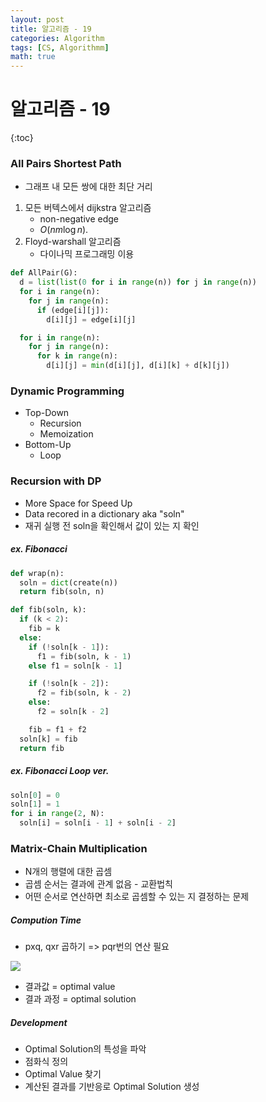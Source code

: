 ```yaml
---
layout: post
title: 알고리즘 - 19
categories: Algorithm
tags: [CS, Algorithmm]
math: true
---
```


# 알고리즘 - 19

{:toc}

### All Pairs Shortest Path

- 그래프 내 모든 쌍에 대한 최단 거리

1. 모든 버텍스에서 dijkstra 알고리즘
   - non-negative edge
   - $O(nm \log n)$.
2. Floyd-warshall 알고리즘
   - 다이나믹 프로그래밍 이용

```python
def AllPair(G):
  d = list(list(0 for i in range(n)) for j in range(n))
  for i in range(n):
    for j in range(n):
      if (edge[i][j]):
        d[i][j] = edge[i][j]

  for i in range(n):
    for j in range(n):
      for k in range(n):
        d[i][j] = min(d[i][j], d[i][k] + d[k][j])
```

### Dynamic Programming

- Top-Down
  - Recursion
  - Memoization
- Bottom-Up
  - Loop

### Recursion with DP

- More Space for Speed Up
- Data recored in a dictionary aka "soln"
- 재귀 실행 전 soln을 확인해서 값이 있는 지 확인

##### ex. Fibonacci

```python
def wrap(n):
  soln = dict(create(n))
  return fib(soln, n)

def fib(soln, k):
  if (k < 2):
    fib = k
  else:
    if (!soln[k - 1]):
      f1 = fib(soln, k - 1)
    else f1 = soln[k - 1]

    if (!soln[k - 2]):
      f2 = fib(soln, k - 2)
    else:
      f2 = soln[k - 2]

    fib = f1 + f2
  soln[k] = fib
  return fib
```

##### ex. Fibonacci Loop ver.

```python
soln[0] = 0
soln[1] = 1
for i in range(2, N):
  soln[i] = soln[i - 1] + soln[i - 2]
```

### Matrix-Chain Multiplication

- N개의 행렬에 대한 곱셈
- 곱셈 순서는 결과에 관계 없음 - 교환법칙
- 어떤 순서로 연산하면 최소로 곱셈할 수 있는 지 결정하는 문제

##### Compution Time

- pxq, qxr 곱하기 => pqr번의 연산 필요

<img src="https://github.com/L-Hyun/L-Hyun.github.io/blob/main/assets/Algorithm/19-1.png?raw=true" />

- 결과값 = optimal value
- 결과 과정 = optimal solution

##### Development

- Optimal Solution의 특성을 파악
- 점화식 정의
- Optimal Value 찾기
- 계산된 결과를 기반응로 Optimal Solution 생성
